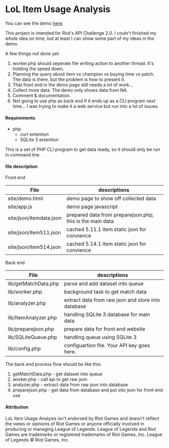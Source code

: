 # LoL Item Usage Analysis

You can see the demo [here](http://dwhwang.github.io/LoLItemUsageAnalysis/demo.html).

This project is intended for Riot's API Challenge 2.0. 
I couln't finished my whole idea on time, but at least I can show some part of my ideas in the demo.

A few things not done yet:

1. worker.php should seperate file writing action to another thread. It's holding the speed down.
2. Planning the query about item vs champion vs buying time vs patch. The data is there, but the problem is how to present it.
3. That front end in the demo page still needs a lot of work...
4. Collect more data. The demo only shows data from NA.
5. Comment & documentation. 
6. Not going to use php as back end if it ends up as a CLI program next time... I was trying to make it a web service but run into a lot of issues.

#### Requirements
- php
  - curl extention
  - SQLite 3 extention

This is a set of PHP CLI program to get data ready, so it should only be run in command line.

#### file description

Front end

| File                  | descriptions |
| --------------------- | ------------ |
| site/demo.html             | demo page to show off collected data |
| site/app.js                | demo page javascript |
| site/json/itemdata.json    | prepared data from preparejson.php, this is the main data |
| site/json/item511.json     | cached 5.11.1 item static json for convience |
| site/json/item514.json     | cached 5.14.1 item static json for convience |

Back end

| File                  | descriptions |
| --------------------- | ------------ |
| lib/getMatchData.php  | parse and add dataset into queue |
| lib/worker.php        | background task to get match data |
| lib/analyzer.php      | extract data from raw json and store into database |
| lib/ItemAnalyzer.php  | handling SQLite 3 database for main data |
| lib/preparejson.php   | prepare data for front end website |
| lib/SQLiteQueue.php   | handling queue using SQLite 3 |
| lib/config.php        | configuartion file. Your API key goes here. |

The back end process flow should be like this:

1. getMatchData.php - get dataset into queue
2. worker.php - call api to get raw json
3. analyzer.php - extract data from raw json into database
4. preparejson.php - get data from database and put into json for front end use

#### Attribution

LoL Item Usage Analysis isn't endorsed by Riot Games and doesn't reflect the views or opinions of Riot Games or anyone officially involved in producing or managing League of Legends. League of Legends and Riot Games are trademarks or registered trademarks of Riot Games, Inc. League of Legends © Riot Games, Inc.
